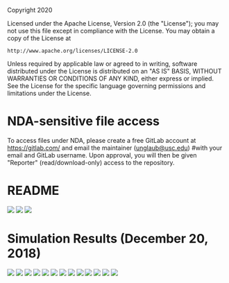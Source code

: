 Copyright 2020

Licensed under the Apache License, Version 2.0 (the "License");
you may not use this file except in compliance with the License.
You may obtain a copy of the License at

    http://www.apache.org/licenses/LICENSE-2.0

Unless required by applicable law or agreed to in writing, software
distributed under the License is distributed on an "AS IS" BASIS,
WITHOUT WARRANTIES OR CONDITIONS OF ANY KIND, either express or implied.
See the License for the specific language governing permissions and
limitations under the License.

# NDA-sensitive file access
To access files under NDA, please create a free GitLab account at <https://gitlab.com/> and email the maintainer (unglaub@usc.edu) 
#with your email and GitLab username. Upon approval, you will then be given "Reporter" (read/download-only) access to the repository.

# README
<img src="Documentation/images/README_USC_65nm_SAR_ADC_Dec20_2018_v2_pg_1.png">
<img src="Documentation/images/README_USC_65nm_SAR_ADC_Dec20_2018_v2_pg_2.png">
<img src="Documentation/images/README_USC_65nm_SAR_ADC_Dec20_2018_v2_page_3.png">

# Simulation Results (December 20, 2018)
<img src="Documentation/images/GF65_12b_SAR_ADC_Simulation_Results_Page_01.png">
<img src="Documentation/images/GF65_12b_SAR_ADC_Simulation_Results_Page_02.png">
<img src="Documentation/images/GF65_12b_SAR_ADC_Simulation_Results_Page_03.png">
<img src="Documentation/images/GF65_12b_SAR_ADC_Simulation_Results_Page_04.png">
<img src="Documentation/images/GF65_12b_SAR_ADC_Simulation_Results_Page_05.png">
<img src="Documentation/images/GF65_12b_SAR_ADC_Simulation_Results_Page_06.png">
<img src="Documentation/images/GF65_12b_SAR_ADC_Simulation_Results_Page_07.png">
<img src="Documentation/images/GF65_12b_SAR_ADC_Simulation_Results_Page_08.png">
<img src="Documentation/images/GF65_12b_SAR_ADC_Simulation_Results_Page_09.png">
<img src="Documentation/images/GF65_12b_SAR_ADC_Simulation_Results_Page_10.png">
<img src="Documentation/images/GF65_12b_SAR_ADC_Simulation_Results_Page_11.png">
<img src="Documentation/images/GF65_12b_SAR_ADC_Simulation_Results_Page_12.png">
<img src="Documentation/images/GF65_12b_SAR_ADC_Simulation_Results_Page_13.png">
